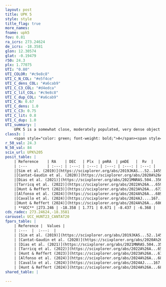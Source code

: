 ```yaml
---
layout: post
title: UPK 5
style: style
title_flag: true
more_names: 
fname: upk5
fov: 0.81
ra_icrs: 273.24624
de_icrs: -18.3581
glon: 12.30574
glat: -0.19479
r50: 24.3
plx: 1.77075
UTI: "0.80"
UTI_COLOR: "#c9e8c8"
UTI_C_N_COL: "#e5f4ce"
UTI_C_dens_COL: "#a6cab9"
UTI_C_C3_COL: "#d4edca"
UTI_C_lit_COL: "#c9e8c8"
UTI_C_dup_COL: "#a6cab9"
UTI_C_N: 0.67
UTI_C_dens: 1.0
UTI_C_C3: 0.75
UTI_C_lit: 0.8
UTI_C_dup: 1.0
UTI_summary: |
    UPK 5 is a somewhat close, moderately populated, very dense object of high C3 quality. It is well-studied in the literature.
class3: |
    <span style="color: green; font-weight: bold;">A</span><span style="color: #FFC300; font-weight: bold;">B</span>
r_50_val: 24.3
N_50_val: 84
scix_url: UPK%205
posit_table: |
    | Reference    | RA    | DEC   | Plx  | pmRA  | pmDE   |  Rv  |
    | :---         | :---: | :---: | :---: | :---: | :---: | :---: |
    |[Sim et al. (2019)](https://scixplorer.org/abs/2019JKAS...52..145S) | 273.311 | -18.274 | -- | 0.74 | -8.38 | -- |
    |[Cantat-Gaudin et al. (2020)](https://scixplorer.org/abs/2020A%26A...640A...1C) | 273.304 | -18.308 | 1.786 | 0.659 | -8.387 | -- |
    |[Dias et al. (2021)](https://scixplorer.org/abs/2021MNRAS.504..356D) | 273.323 | -18.299 | 1.773 | 0.654 | -8.374 | 7.814 |
    |[Tarricq et al. (2022)](https://scixplorer.org/abs/2022A%26A...659A..59T) | 273.279 | -18.248 | 1.768 | 0.684 | -8.449 | -- |
    |[Hunt & Reffert (2023)](https://scixplorer.org/abs/2023A%26A...673A.114H) | 273.21 | -18.326 | 1.764 | 0.682 | -8.447 | -3.455 |
    |[Alfonso et al. (2024)](https://scixplorer.org/abs/2024A%26A...689A..18A) | 273.206 | -18.371 | 1.731 | 0.679 | -8.464 | -- |
    |[Cavallo et al. (2024)](https://scixplorer.org/abs/2024AJ....167...12C) | 273.173 | -18.499 | 1.764 | -- | -- | -- |
    |[Hunt & Reffert (2024)](https://scixplorer.org/abs/2024A%26A...686A..42H) | 273.21 | -18.326 | 1.764 | 0.682 | -8.447 | -3.455 |
    | **UCC** |273.246 | -18.358 | 1.771 | 0.671 | -8.437 | -6.368 | 
cds_radec: 273.24624,-18.3581
carousel: UCC_HUNT23_CANTAT20
fpars_table: |
    | Reference |  Values |
    | :---  |  :---:  |
    | [Sim et al. (2019)](https://scixplorer.org/abs/2019JKAS...52..145S) | `d_pc=550, log(age)=8.0` |
    | [Cantat-Gaudin et al. (2020)](https://scixplorer.org/abs/2020A%26A...640A...1C) | `AVNN=0.27, DMNN=8.84, AgeNN=8.29` |
    | [Dias et al. (2021)](https://scixplorer.org/abs/2021MNRAS.504..356D) | `Av=0.735, Dist=549, logage=7.976, [Fe/H]=0.024` |
    | [Tarricq et al. (2022)](https://scixplorer.org/abs/2022A%26A...659A..59T) | `Dist=579, logAgeNN=8.3` |
    | [Hunt & Reffert (2023)](https://scixplorer.org/abs/2023A%26A...673A.114H) | `AV50=0.632, diffAV50=0.939, MOD50=8.626, logAge50=7.917` |
    | [Alfonso et al. (2024)](https://scixplorer.org/abs/2024A%26A...689A..18A) | `AV=0.27072, MOD=8.83930, logAge=8.35070, Z=0.02453` |
    | [Cavallo et al. (2024)](https://scixplorer.org/abs/2024AJ....167...12C) | `AV50=1.33, dMod50=8.68, logAge50=7.79, [Fe/H]50=-0.28` |
    | [Hunt & Reffert (2024)](https://scixplorer.org/abs/2024A%26A...686A..42H) | `MassJ=145.945` |
shared_table: |
    
---
```

